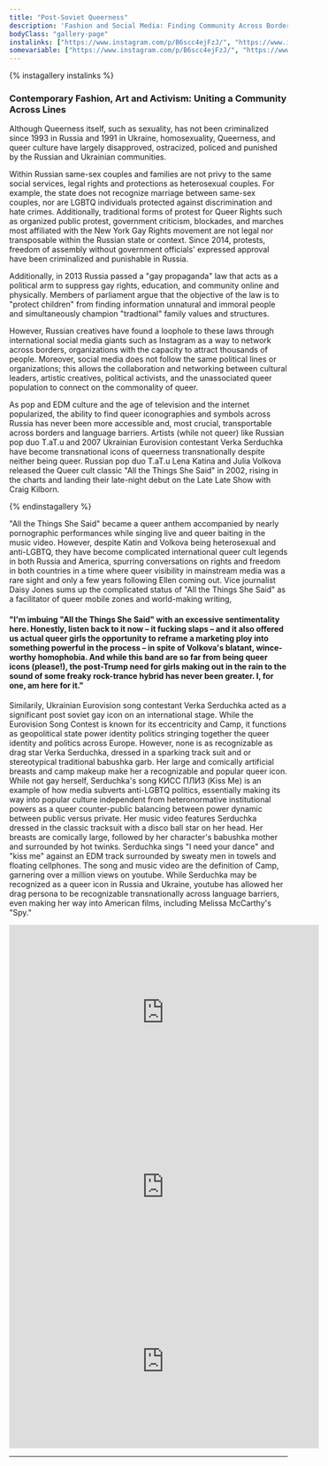 ```yaml
---
title: "Post-Soviet Queerness"
description: 'Fashion and Social Media: Finding Community Across Borders'
bodyClass: "gallery-page"
instalinks: ["https://www.instagram.com/p/B6scc4ejFzJ/", "https://www.instagram.com/p/CLUBQZknOVc/","https://www.instagram.com/p/CXOqKRFrQMF/", "https://www.instagram.com/p/B6vr2ZQjYJq/","https://www.instagram.com/p/BYvEqoUAqBc/?hl=en","https://www.instagram.com/p/B8tjuYzBUZL/"]
somevariable: ["https://www.instagram.com/p/B6scc4ejFzJ/", "https://www.instagram.com/p/CLUBQZknOVc/","https://www.instagram.com/p/CXOqKRFrQMF/", "https://www.instagram.com/p/B6vr2ZQjYJq/","https://www.instagram.com/p/BYvEqoUAqBc/?hl=en","https://www.instagram.com/p/B8tjuYzBUZL/"]
---
```

{% instagallery instalinks %}
### Contemporary Fashion, Art and Activism: Uniting a Community Across Lines 
Although Queerness itself, such as sexuality, has not been criminalized since 1993 in Russia and 1991 in Ukraine, homosexuality, Queerness, and queer culture have largely disapproved, ostracized, policed and punished by the Russian and Ukrainian communities. 

Within Russian same-sex couples and families are not privy to the same social services, legal rights and protections as heterosexual couples. For example, the state does not recognize marriage between same-sex couples, nor are LGBTQ individuals protected against discrimination and hate crimes. Additionally, traditional forms of protest for Queer Rights such as organized public protest, government criticism, blockades, and marches most affiliated with the New York Gay Rights movement are not legal nor transposable within the Russian state or context. Since 2014, protests, freedom of assembly without government officials' expressed approval have been criminalized and punishable in Russia. 

Additionally, in 2013 Russia passed a "gay propaganda" law that acts as a political arm to suppress gay rights, education, and community online and physically. Members of parliament argue that the objective of the law is to "protect children" from finding information unnatural and immoral people and simultaneously champion "tradtional" family values and structures. 


However, Russian creatives have found a loophole to these laws through international social media giants such as Instagram as a way to network across borders, organizations with the capacity to attract thousands of people. Moreover, social media does not follow the same political lines or organizations; this allows the collaboration and networking between cultural leaders, artistic creatives, political activists, and the unassociated queer population to connect on the commonality of queer. 

As pop and EDM culture and the age of television and the internet popularized, the ability to find queer iconographies and symbols across Russia has never been more accessible and, most crucial, transportable across borders and language barriers. Artists (while not queer) like Russian pop duo T.aT.u and 2007 Ukrainian Eurovision contestant Verka Serduchka have become transnational icons of queerness transnationally despite neither being queer. Russian pop duo T.aT.u Lena Katina and Julia Volkova released the Queer cult classic "All the Things She Said" in 2002, rising in the charts and landing their late-night debut on the Late Late Show with Craig Kilborn. 

{% endinstagallery %}

"All the Things She Said" became a queer anthem accompanied by nearly pornographic performances while singing live and queer baiting in the music video. However, despite Katin and Volkova being heterosexual and anti-LGBTQ, they have become complicated international queer cult legends in both Russia and America, spurring conversations on rights and freedom in both countries in a time where queer visibility in mainstream media was a rare sight and only a few years following Ellen coming out. Vice journalist Daisy Jones sums up the complicated status of "All the Things She Said" as a facilitator of queer mobile zones and world-making writing, 

#### "I'm imbuing "All the Things She Said" with an excessive sentimentality here. Honestly, listen back to it now – it fucking slaps – and it also offered us actual queer girls the opportunity to reframe a marketing ploy into something powerful in the process – in spite of Volkova's blatant, wince-worthy homophobia. And while this band are so far from being queer icons (please!), the post-Trump need for girls making out in the rain to the sound of some freaky rock-trance hybrid has never been greater. I, for one, am here for it." 

Similarily, Ukrainian Eurovision song contestant Verka Serduchka acted as a significant post soviet gay icon on an international stage. While the Eurovision Song Contest is known for its eccentricity and Camp, it functions as geopolitical state power identity politics stringing together the queer identity and politics across Europe. However, none is as recognizable as drag star Verka Serduchka, dressed in a sparking track suit and or stereotypical traditional babushka garb. Her large and comically artificial breasts and camp makeup make her a recognizable and popular queer icon. While not gay herself, Serduchka's song КИСС ПЛИЗ (Kiss Me) is an example of how media subverts anti-LGBTQ politics, essentially making its way into popular culture independent from heteronormative institutional powers as a queer counter-public balancing between power dynamic between public versus private. Her music video features Serduchka dressed in the classic tracksuit with a disco ball star on her head. Her breasts are comically large, followed by her character's babushka mother and surrounded by hot twinks. Serduchka sings "I need your dance" and "kiss me" against an EDM track surrounded by sweaty men in towels and floating cellphones. The song and music video are the definition of Camp, garnering over a million views on youtube. While Serduchka may be recognized as a queer icon in Russia and Ukraine, youtube has allowed her drag persona to be recognizable transnationally across language barriers, even making her way into American films, including Melissa McCarthy's "Spy." 

<iframe width="560" height="315" src="https://www.youtube.com/embed/NetBsW8hIok" title="YouTube video player" frameborder="0" allow="accelerometer; autoplay; clipboard-write; encrypted-media; gyroscope; picture-in-picture" allowfullscreen></iframe>

<iframe width="560" height="315" src="https://www.youtube.com/embed/-F-JfWqMG6g" title="YouTube video player" frameborder="0" allow="accelerometer; autoplay; clipboard-write; encrypted-media; gyroscope; picture-in-picture" allowfullscreen></iframe>

<iframe width="560" height="315" src="https://www.youtube.com/embed/UkNq5jZV1_Q" title="YouTube video player" frameborder="0" allow="accelerometer; autoplay; clipboard-write; encrypted-media; gyroscope; picture-in-picture" allowfullscreen></iframe>


---


